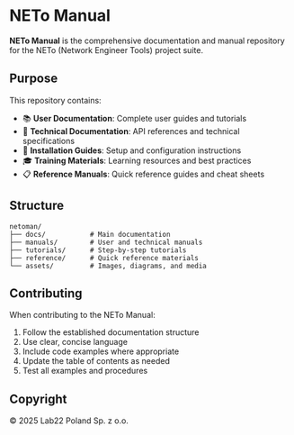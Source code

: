 # NETo Manual

**NETo Manual** is the comprehensive documentation and manual repository for the NETo (Network Engineer Tools) project suite.

## Purpose

This repository contains:
- 📚 **User Documentation**: Complete user guides and tutorials
- 🔧 **Technical Documentation**: API references and technical specifications  
- 📖 **Installation Guides**: Setup and configuration instructions
- 🎓 **Training Materials**: Learning resources and best practices
- 📋 **Reference Manuals**: Quick reference guides and cheat sheets

## Structure

```
netoman/
├── docs/           # Main documentation
├── manuals/        # User and technical manuals
├── tutorials/      # Step-by-step tutorials
├── reference/      # Quick reference materials
└── assets/         # Images, diagrams, and media
```

## Contributing

When contributing to the NETo Manual:
1. Follow the established documentation structure
2. Use clear, concise language
3. Include code examples where appropriate
4. Update the table of contents as needed
5. Test all examples and procedures

## Copyright

© 2025 Lab22 Poland Sp. z o.o.
